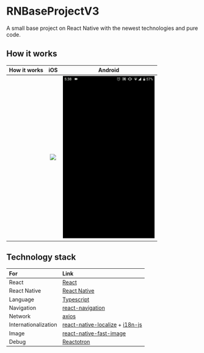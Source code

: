 # RNBaseProjectV3

A small base project on React Native with the newest technologies and pure code.

## How it works

| How it works  | iOS | Android |
| :--- | :---: | :---: |
|| <img src="ios_example.gif" width="240" /> | <img src="android_example.gif" width="240" /> |

## Technology stack

| For  | Link |
| :--- | :--- |
| React | [React](https://reactjs.org/) |
| React Native | [React Native](https://facebook.github.io/react-native/) |
| Language | [Typescript](https://www.typescriptlang.org/) |
| Navigation | [react-navigation](https://reactnavigation.org/) |
| Network | [axios](https://github.com/axios/axios) |
| Internationalization | [react-native-localize](https://github.com/react-native-community/react-native-localize) + [i18n-js](https://github.com/fnando/i18n-js) |
| Image | [react-native-fast-image](https://github.com/DylanVann/react-native-fast-image) |
| Debug | [Reactotron](https://github.com/infinitered/reactotron) |
